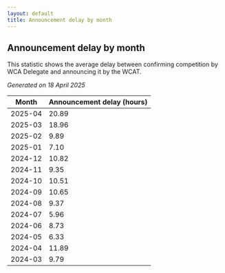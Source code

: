```yaml
---
layout: default
title: Announcement delay by month
---
```

## Announcement delay by month
This statistic shows the average delay between confirming competition by WCA Delegate and announcing it by the WCAT.

*Generated on 18 April 2025*

| Month | Announcement delay (hours) |
| --- | --- |
| 2025-04 | 20.89 |
| 2025-03 | 18.96 |
| 2025-02 | 9.89 |
| 2025-01 | 7.10 |
| 2024-12 | 10.82 |
| 2024-11 | 9.35 |
| 2024-10 | 10.51 |
| 2024-09 | 10.65 |
| 2024-08 | 9.37 |
| 2024-07 | 5.96 |
| 2024-06 | 8.73 |
| 2024-05 | 6.33 |
| 2024-04 | 11.89 |
| 2024-03 | 9.79 |
